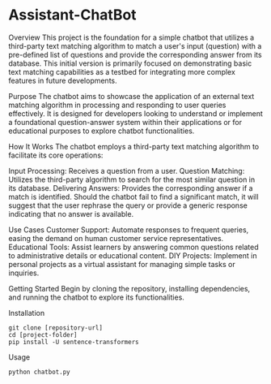 # Assistant-ChatBot

Overview
This project is the foundation for a simple chatbot that utilizes a third-party text matching algorithm to match a user's input (question) with a pre-defined list of questions and provide the corresponding answer from its database. This initial version is primarily focused on demonstrating basic text matching capabilities as a testbed for integrating more complex features in future developments.

Purpose
The chatbot aims to showcase the application of an external text matching algorithm in processing and responding to user queries effectively. It is designed for developers looking to understand or implement a foundational question-answer system within their applications or for educational purposes to explore chatbot functionalities.

How It Works
The chatbot employs a third-party text matching algorithm to facilitate its core operations:

Input Processing: Receives a question from a user.
Question Matching: Utilizes the third-party algorithm to search for the most similar question in its database.
Delivering Answers: Provides the corresponding answer if a match is identified.
Should the chatbot fail to find a significant match, it will suggest that the user rephrase the query or provide a generic response indicating that no answer is available.

Use Cases
Customer Support: Automate responses to frequent queries, easing the demand on human customer service representatives.
Educational Tools: Assist learners by answering common questions related to administrative details or educational content.
DIY Projects: Implement in personal projects as a virtual assistant for managing simple tasks or inquiries.

Getting Started
Begin by cloning the repository, installing dependencies, and running the chatbot to explore its functionalities.

Installation

    git clone [repository-url]
    cd [project-folder]
    pip install -U sentence-transformers
  
Usage

    python chatbot.py
